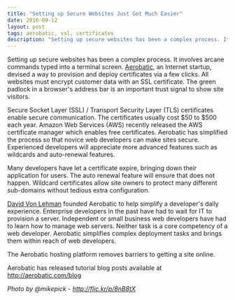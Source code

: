 ```yaml
---
title: "Setting up Secure Websites Just Got Much Easier"
date: 2016-09-12
layout: post
tags: aerobatic, ssl, certificates
description: "Setting up secure websites has been a complex process. It involves arcane commands typed into a terminal screen. [Aerobatic](https://www.aerobatic.com), an Internet startup, devised a way to provision and deploy certificates via a few clicks. All websites must encrypt customer data with an SSL certificate. The green padlock in a browser's address bar is an important trust signal to show site visitors."
---
```

Setting up secure websites has been a complex process. It involves arcane commands typed into a terminal screen. [Aerobatic](https://www.aerobatic.com), an Internet startup, devised a way to provision and deploy certificates via a few clicks. All websites must encrypt customer data with an SSL certificate. The green padlock in a browser's address bar is an important trust signal to show site visitors.

Secure Socket Layer (SSL) / Transport Security Layer (TLS) certificates enable secure communication. The certificates usually cost $50 to $500 each year. Amazon Web Services (AWS) recently released the AWS certificate manager which enables free certificates. Aerobatic has simplified the process so that novice web developers can make sites secure. Experienced developers will appreciate more advanced features such as wildcards and auto-renewal features. 

Many developers have let a certificate expire, bringing down their application for users. The auto renewal feature will ensure that does not happen. Wildcard certificates allow site owners to protect many different sub-domains without tedious extra configuration.
 
[David Von Lehman](https://twitter.com/davidvlsea) founded Aerobatic to help simplify a developer's daily experience. Enterprise developers in the past have had to wait for IT to provision a server. Independent or small business web developers have had to learn how to manage web servers. Neither task is a core competency of a web developer. Aerobatic simplifies complex deployment tasks and brings them within reach of web developers.

The Aerobatic hosting platform removes barriers to getting a site online.
 
Aerobatic has released tutorial blog posts available at http://aerobatic.com/blog

*Photo by @mikepick - http://flic.kr/p/8nB8tX*
